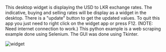 This desktop widget is displaying the USD to LKR exchange rates. The indicative, buying and selling rates will be display as a widget in the desktop. There is a "update" button to get the updated values. To quit this app you just need to right click on the widget app or press F12. (NOTE: Need internet connection to work.) This python example is a web scraping example done using Selenium. The GUI was done using Tkinter. 

![widget](https://github.com/ashanuyangoda/USD_to_LKR_Widget/assets/63528169/b8cbec45-f327-470f-8d86-bccc9831e931)
